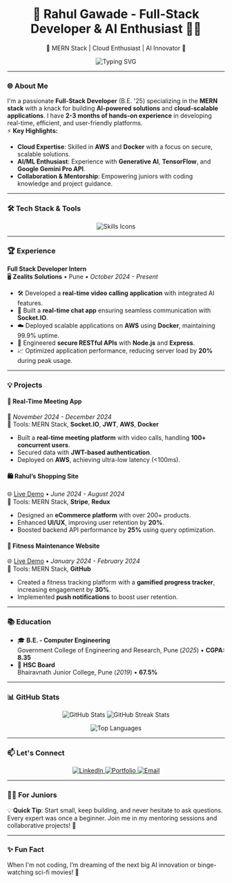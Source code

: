 <h1 align="center">🚀 Rahul Gawade - Full-Stack Developer & AI Enthusiast 👨‍💻</h1>
<p align="center">🌟 MERN Stack | Cloud Enthusiast | AI Innovator 🌟</p>

<p align="center">
  <img src="https://readme-typing-svg.demolab.com?font=Fira+Code&size=24&duration=4000&pause=1000&color=00C7FF&center=true&vCenter=true&width=435&lines=Full+Stack+Developer;AI-Powered+Solution+Creator;Cloud+Technologies+Explorer;Empowering+Innovations+Everyday" alt="Typing SVG" />
</p>

---

### 🌐 **About Me**
I'm a passionate **Full-Stack Developer** (B.E. '25) specializing in the **MERN stack** with a knack for building **AI-powered solutions** and **cloud-scalable applications**. I have **2-3 months of hands-on experience** in developing real-time, efficient, and user-friendly platforms.  
⚡ **Key Highlights:**  
- **Cloud Expertise**: Skilled in **AWS** and **Docker** with a focus on secure, scalable solutions.  
- **AI/ML Enthusiast**: Experience with **Generative AI**, **TensorFlow**, and **Google Gemini Pro API**.  
- **Collaboration & Mentorship**: Empowering juniors with coding knowledge and project guidance.

---

### 🛠️ **Tech Stack & Tools**
<p align="center">
  <img src="https://skillicons.dev/icons?i=react,nodejs,express,mongodb,aws,docker,typescript,python,cpp,git,github,redux,html,css,nextjs,angular,tensorflow&theme=dark" alt="Skills Icons" />
</p>

---

### 🏆 **Experience**
**Full Stack Developer Intern**  
🖥️ **Zealits Solutions** • Pune • *October 2024 - Present*  
- 🛠️ Developed a **real-time video calling application** with integrated AI features.  
- 💬 Built a **real-time chat app** ensuring seamless communication with **Socket.IO**.  
- ☁️ Deployed scalable applications on **AWS** using **Docker**, maintaining 99.9% uptime.  
- 🔐 Engineered **secure RESTful APIs** with **Node.js** and **Express**.  
- 📈 Optimized application performance, reducing server load by **20%** during peak usage.

---

### 💡 **Projects**
#### 🚀 **Real-Time Meeting App**  
📅 *November 2024 - December 2024*  
🔧 Tools: MERN Stack, **Socket.IO**, **JWT**, **AWS**, **Docker**  
- Built a **real-time meeting platform** with video calls, handling **100+ concurrent users**.  
- Secured data with **JWT-based authentication**.  
- Deployed on **AWS**, achieving ultra-low latency (<100ms).

#### 🛍️ **Rahul’s Shopping Site**  
🌐 [Live Demo](https://rahulsshopeee.netlify.app/) • *June 2024 - August 2024*  
🔧 Tools: MERN Stack, **Stripe**, **Redux**  
- Designed an **eCommerce platform** with over 200+ products.  
- Enhanced **UI/UX**, improving user retention by **20%**.  
- Boosted backend API performance by **25%** using query optimization.

#### 💪 **Fitness Maintenance Website**  
🌐 [Live Demo](https://fitness-website-part1.vercel.app/) • *January 2024 - February 2024*  
🔧 Tools: MERN Stack, **GitHub**  
- Created a fitness tracking platform with a **gamified progress tracker**, increasing engagement by **30%**.  
- Implemented **push notifications** to boost user retention.

---

### 📚 **Education**
- 🎓 **B.E. - Computer Engineering**  
  Government College of Engineering and Research, Pune (*2025*) • **CGPA: 8.35**  
- 🏫 **HSC Board**  
  Bhairavnath Junior College, Pune (*2019*) • **67.5%**

---

### 📊 **GitHub Stats**
<p align="center">
  <img src="https://github-readme-stats.vercel.app/api?username=rahulgawadee&show_icons=true&theme=radical" alt="GitHub Stats" />
  <img src="https://github-readme-streak-stats.herokuapp.com/?user=rahulgawadee&theme=radical" alt="GitHub Streak Stats" />
</p>
<p align="center">
  <img src="https://github-readme-stats.vercel.app/api/top-langs/?username=rahulgawadee&layout=compact&theme=radical" alt="Top Languages" />
</p>

---

### 📫 **Let's Connect**
<p align="center">
  <a href="https://linkedin.com/in/rahulgawade" target="_blank">
    <img src="https://img.shields.io/badge/LinkedIn-0A66C2?style=for-the-badge&logo=linkedin&logoColor=white" alt="LinkedIn" />
  </a>
  <a href="https://rahulgawadee.netlify.app" target="_blank">
    <img src="https://img.shields.io/badge/Portfolio-12100E?style=for-the-badge&logo=github&logoColor=white" alt="Portfolio" />
  </a>
  <a href="mailto:rahulgawade@gmail.com">
    <img src="https://img.shields.io/badge/Email-D14836?style=for-the-badge&logo=gmail&logoColor=white" alt="Email" />
  </a>
</p>

---

### 🧑‍💻 **For Juniors**
💡 **Quick Tip**: Start small, keep building, and never hesitate to ask questions. Every expert was once a beginner. Join me in my mentoring sessions and collaborative projects! 🚀

---

### ✨ **Fun Fact**
When I'm not coding, I’m dreaming of the next big AI innovation or binge-watching sci-fi movies! 🌌  
